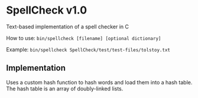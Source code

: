 # SpellCheck v1.0
Text-based implementation of a spell checker in C

How to use: ```bin/spellcheck [filename] [optional dictionary]```

Example: ```bin/spellcheck SpellCheck/test/test-files/tolstoy.txt```

## Implementation

Uses a custom hash function to hash words and load them into a hash table. The hash table is an array of doubly-linked lists.

